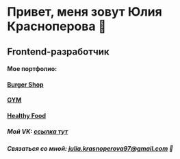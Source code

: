 # Привет, меня зовут Юлия Красноперова 👋
## Frontend-разработчик
#### Мое портфолио:
#### [Burger Shop](https://juliakrasnoperova.github.io/Module01-Burger/index.html)
#### [GYM](https://juliakrasnoperova.github.io/Module01-Gym/)
#### [Healthy Food](https://juliakrasnoperova.github.io/Module-02-Shop/dist/)

##### Мой VK: [ссылка тут](https://vk.com/id73557381)
##### Связаться со мной: julia.krasnoperova97@gmail.com 💬

